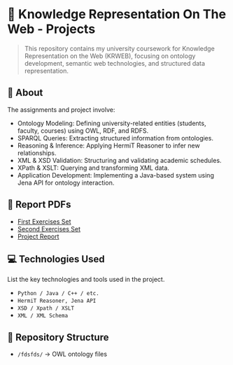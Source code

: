 # 📌 Knowledge Representation On The Web - Projects
> This repository contains my university coursework for Knowledge Representation on the Web (KRWEB), focusing on ontology development, semantic web technologies, and structured data representation.

## 📜 About
The assignments and project involve:

- Ontology Modeling: Defining university-related entities (students, faculty, courses) using OWL, RDF, and RDFS.
- SPARQL Queries: Extracting structured information from ontologies.
- Reasoning & Inference: Applying HermiT Reasoner to infer new relationships.
- XML & XSD Validation: Structuring and validating academic schedules.
- XPath & XSLT: Querying and transforming XML data.
- Application Development: Implementing a Java-based system using Jena API for ontology interaction.

## 📑 Report PDFs

- [First Exercises Set](https://github.com/alex-xiarchos/ceid-krweb/blob/main/KRWEB_1059619_ASK_1_doc.pdf)
- [Second Exercises Set](https://github.com/alex-xiarchos/ceid-krweb/blob/main/KRWEB_1059619_ASK_2.pdf)
- [Project Report]([./reports/project-report.pdf](https://github.com/alex-xiarchos/ceid-krweb/blob/main/KRWEB_PROJECT_report.pdf))


## 💻 Technologies Used
List the key technologies and tools used in the project.

- `Python / Java / C++ / etc.`
- `HermiT Reasoner, Jena API`
- `XSD / Xpath / XSLT`
- `XML / XML Schema`


## 📂 Repository Structure  
- `/fdsfds/` → OWL ontology files
